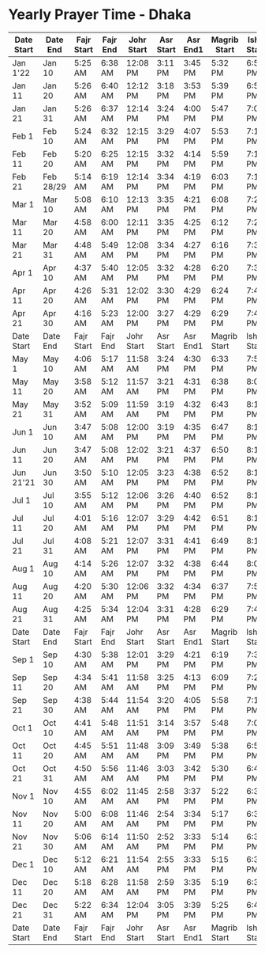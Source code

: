 # Yearly Prayer Time - Dhaka

| Date Start | Date End  | Fajr Start | Fajr End | Johr Start | Asr Start | Asr End1 | Magrib Start | Isha Start | Isha End1 |
|------------|-----------|------------|----------|------------|-----------|----------|--------------|------------|-----------|
| Jan 1'22   | Jan 10    | 5:25 AM    | 6:38 AM  | 12:08 PM   | 3:11 PM   | 3:45 PM  | 5:32 PM      | 6:51 PM    |           |
| Jan 11     | Jan 20    | 5:26 AM    | 6:40 AM  | 12:12 PM   | 3:18 PM   | 3:53 PM  | 5:39 PM      | 6:58 PM    |           |
| Jan 21     | Jan 31    | 5:26 AM    | 6:37 AM  | 12:14 PM   | 3:24 PM   | 4:00 PM  | 5:47 PM      | 7:04 PM    |           |
| Feb 1      | Feb 10    | 5:24 AM    | 6:32 AM  | 12:15 PM   | 3:29 PM   | 4:07 PM  | 5:53 PM      | 7:10 PM    |           |
| Feb 11     | Feb 20    | 5:20 AM    | 6:25 AM  | 12:15 PM   | 3:32 PM   | 4:14 PM  | 5:59 PM      | 7:15 PM    |           |
| Feb 21     | Feb 28/29 | 5:14 AM    | 6:19 AM  | 12:14 PM   | 3:34 PM   | 4:19 PM  | 6:03 PM      | 7:19 PM    |           |
| Mar 1      | Mar 10    | 5:08 AM    | 6:10 AM  | 12:13 PM   | 3:35 PM   | 4:21 PM  | 6:08 PM      | 7:23 PM    |           |
| Mar 11     | Mar 20    | 4:58 AM    | 6:00 AM  | 12:11 PM   | 3:35 PM   | 4:25 PM  | 6:12 PM      | 7:27 PM    |           |
| Mar 21     | Mar 31    | 4:48 AM    | 5:49 AM  | 12:08 PM   | 3:34 PM   | 4:27 PM  | 6:16 PM      | 7:32 PM    |           |
| Apr 1      | Apr 10    | 4:37 AM    | 5:40 AM  | 12:05 PM   | 3:32 PM   | 4:28 PM  | 6:20 PM      | 7:38 PM    |           |
| Apr 11     | Apr 20    | 4:26 AM    | 5:31 AM  | 12:02 PM   | 3:30 PM   | 4:29 PM  | 6:24 PM      | 7:43 PM    |           |
| Apr 21     | Apr 30    | 4:16 AM    | 5:23 AM  | 12:00 PM   | 3:27 PM   | 4:29 PM  | 6:29 PM      | 7:49 PM    |           |
| Date Start | Date End  | Fajr Start | Fajr End | Johr Start | Asr Start | Asr End1 | Magrib Start | Isha Start | Isha End1 |
| May 1      | May 10    | 4:06 AM    | 5:17 AM  | 11:58 AM   | 3:24 PM   | 4:30 PM  | 6:33 PM      | 7:56 PM    |           |
| May 11     | May 20    | 3:58 AM    | 5:12 AM  | 11:57 AM   | 3:21 PM   | 4:31 PM  | 6:38 PM      | 8:03 PM    |           |
| May 21     | May 31    | 3:52 AM    | 5:09 AM  | 11:59 AM   | 3:19 PM   | 4:32 PM  | 6:43 PM      | 8:10 PM    |           |
| Jun 1      | Jun 10    | 3:47 AM    | 5:08 AM  | 12:00 PM   | 3:19 PM   | 4:35 PM  | 6:47 PM      | 8:15 PM    |           |
| Jun 11     | Jun 20    | 3:47 AM    | 5:08 AM  | 12:02 PM   | 3:21 PM   | 4:37 PM  | 6:50 PM      | 8:18 PM    |           |
| Jun 21'21  | Jun 30    | 3:50 AM    | 5:10 AM  | 12:05 PM   | 3:23 PM   | 4:38 PM  | 6:52 PM      | 8:19 PM    |           |
| Jul 1      | Jul 10    | 3:55 AM    | 5:12 AM  | 12:06 PM   | 3:26 PM   | 4:40 PM  | 6:52 PM      | 8:19 PM    |           |
| Jul 11     | Jul 20    | 4:01 AM    | 5:16 AM  | 12:07 PM   | 3:29 PM   | 4:42 PM  | 6:51 PM      | 8:18 PM    |           |
| Jul 21     | Jul 31    | 4:08 AM    | 5:21 AM  | 12:07 PM   | 3:31 PM   | 4:41 PM  | 6:49 PM      | 8:13 PM    |           |
| Aug 1      | Aug 10    | 4:14 AM    | 5:26 AM  | 12:07 PM   | 3:32 PM   | 4:38 PM  | 6:44 PM      | 8:06 PM    |           |
| Aug 11     | Aug 20    | 4:20 AM    | 5:30 AM  | 12:06 PM   | 3:32 PM   | 4:34 PM  | 6:37 PM      | 7:58 PM    |           |
| Aug 21     | Aug 31    | 4:25 AM    | 5:34 AM  | 12:04 PM   | 3:31 PM   | 4:28 PM  | 6:29 PM      | 7:48 PM    |           |
| Date Start | Date End  | Fajr Start | Fajr End | Johr Start | Asr Start | Asr End1 | Magrib Start | Isha Start | Isha End1 |
| Sep 1      | Sep 10    | 4:30 AM    | 5:38 AM  | 12:01 PM   | 3:29 PM   | 4:21 PM  | 6:19 PM      | 7:36 PM    |           |
| Sep 11     | Sep 20    | 4:34 AM    | 5:41 AM  | 11:58 AM   | 3:25 PM   | 4:13 PM  | 6:09 PM      | 7:25 PM    |           |
| Sep 21     | Sep 30    | 4:38 AM    | 5:44 AM  | 11:54 AM   | 3:20 PM   | 4:05 PM  | 5:58 PM      | 7:14 PM    |           |
| Oct 1      | Oct 10    | 4:41 AM    | 5:48 AM  | 11:51 AM   | 3:14 PM   | 3:57 PM  | 5:48 PM      | 7:03 PM    |           |
| Oct 11     | Oct 20    | 4:45 AM    | 5:51 AM  | 11:48 AM   | 3:09 PM   | 3:49 PM  | 5:38 PM      | 6:54 PM    |           |
| Oct 21     | Oct 31    | 4:50 AM    | 5:56 AM  | 11:46 AM   | 3:03 PM   | 3:42 PM  | 5:30 PM      | 6:45 PM    |           |
| Nov 1      | Nov 10    | 4:55 AM    | 6:02 AM  | 11:45 AM   | 2:58 PM   | 3:37 PM  | 5:22 PM      | 6:39 PM    |           |
| Nov 11     | Nov 20    | 5:00 AM    | 6:08 AM  | 11:46 AM   | 2:54 PM   | 3:34 PM  | 5:17 PM      | 6:35 PM    |           |
| Nov 21     | Nov 30    | 5:06 AM    | 6:14 AM  | 11:50 AM   | 2:52 PM   | 3:33 PM  | 5:14 PM      | 6:33 PM    |           |
| Dec 1      | Dec 10    | 5:12 AM    | 6:21 AM  | 11:54 AM   | 2:55 PM   | 3:33 PM  | 5:15 PM      | 6:35 PM    |           |
| Dec 11     | Dec 20    | 5:18 AM    | 6:28 AM  | 11:58 AM   | 2:59 PM   | 3:35 PM  | 5:19 PM      | 6:39 PM    |           |
| Dec 21     | Dec 31    | 5:22 AM    | 6:34 AM  | 12:04 PM   | 3:05 PM   | 3:39 PM  | 5:25 PM      | 6:45 PM    |           |
| Date Start | Date End  | Fajr Start | Fajr End | Johr Start | Asr Start | Asr End1 | Magrib Start | Isha Start | Isha End1 |
